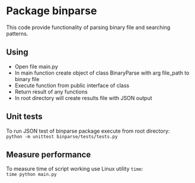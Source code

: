 # Package binparse 
This code provide functionality of parsing binary file and searching patterns.

## Using
- Open file main.py
- In main function create object of class BinaryParse with arg file_path to binary file
- Execute function from public interface of class
- Return result of any functions
- In root directory will create results file with JSON output

## Unit tests
To run JSON test of binparse package execute from root directory:  
`python -m unittest binparse/tests/tests.py`

## Measure performance
To measure time of script working use Linux utility `time`:  
`time python main.py`
